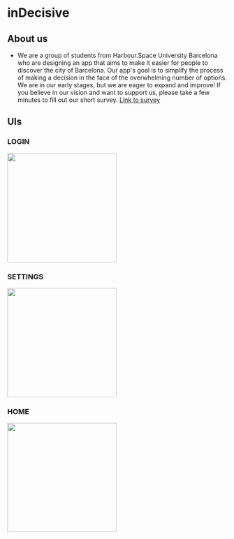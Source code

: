 # inDecisive 


## About us

- We are a group of students from Harbour.Space University Barcelona who are designing an app that aims to make it easier for people to discover the city of Barcelona. Our app's goal is to simplify the process of making a decision in the face of the overwhelming number of options. We are in our early stages, but we are eager to expand and improve! If you believe in our vision and want to support us, please take a few minutes to fill out our short survey.  [Link to survey](https://docs.google.com/forms/d/e/1FAIpQLSdWL4beIBCo-dcc1n7JRuye9cxUhfx_YNHSumgEml6UQipbkQ/viewform)


## UIs

### LOGIN
<img src="https://i.imgur.com/omBioni.png" width="250"/>

### SETTINGS
<img src="https://i.imgur.com/rFdj2g9.png" width="250"/>

### HOME
<img src="https://i.imgur.com/pKYj49o.png" width="250"/>

